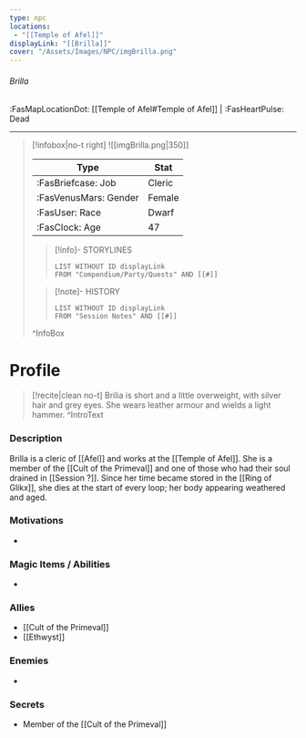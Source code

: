 ```yaml
---
type: npc
locations:
 - "[[Temple of Afel]]"
displayLink: "[[Brilla]]"
cover: "/Assets/Images/NPC/imgBrilla.png"
---
```

###### Brilla
<span class="sub2">:FasMapLocationDot: [[Temple of Afel#Temple of Afel]] | :FasHeartPulse: Dead </span>
___

> [!infobox|no-t right]
> ![[imgBrilla.png|350]]
>
> | Type | Stat |
> | ---- | ---- |
> | :FasBriefcase: Job |  Cleric |
> | :FasVenusMars: Gender | Female |
> | :FasUser: Race | Dwarf |
> | :FasClock: Age | 47 |
>
>> [!info]- STORYLINES
>>```dataview
>>LIST WITHOUT ID displayLink
>>FROM "Compendium/Party/Quests" AND [[#]]
>
>>[!note]- HISTORY
>>```dataview
>>LIST WITHOUT ID displayLink
>>FROM "Session Notes" AND [[#]]
>
>^InfoBox

# Profile

> [!recite|clean no-t]
>	Brilia is short and a little overweight, with silver hair and grey eyes. She wears leather armour and wields a light hammer.
>^IntroText

### Description
Brilla is a cleric of [[Afel]] and works at the [[Temple of Afel]]. She is a member of the [[Cult of the Primeval]] and one of those who had their soul drained in [[Session ?]]. Since her time became stored in the [[Ring of Glikx]], she dies at the start of every loop; her body appearing weathered and aged. 

### Motivations
-

### Magic Items / Abilities
- 

### Allies
- [[Cult of the Primeval]]
- [[Ethwyst]]

### Enemies
- 

### Secrets
- Member of the [[Cult of the Primeval]]
